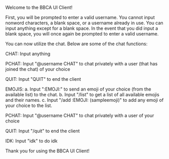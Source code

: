 Welcome to the BBCA UI Client!

First, you will be prompted to enter a valid username. You cannot input nonword characters, a blank space, or a username already in use. You can input anything except for a blank space. In the event that you did input a blank space, you will once again be prompted to enter a valid username.

You can now utilize the chat. Below are some of the chat functions:

CHAT: Input anything

PCHAT: Input "@username CHAT" to chat privately with a user (that has joined the chat) of your choice

QUIT: Input "QUIT" to end the client

EMOJIS: a. Input ":EMOJI:" to send an emoji of your choice (from the available list) to the chat. b. Input "/list" to get a list of all available emojis and their names. c. Input "/add :EMOJI: (sampleemoji)" to add any emoji of your choice to the list.

PCHAT: Input "@username CHAT" to chat privately with a user of your choice

QUIT: Input "/quit" to end the client

IDK: Input "idk" to do idk

Thank you for using the BBCA UI Client!
